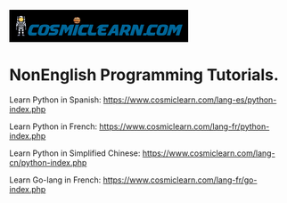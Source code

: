 ![Alt text](logo.png?raw=true "Title")

# NonEnglish Programming Tutorials.
Learn Python in Spanish: 
https://www.cosmiclearn.com/lang-es/python-index.php

Learn Python in French:
https://www.cosmiclearn.com/lang-fr/python-index.php

Learn Python in Simplified Chinese:
https://www.cosmiclearn.com/lang-cn/python-index.php

Learn Go-lang in French:
https://www.cosmiclearn.com/lang-fr/go-index.php
